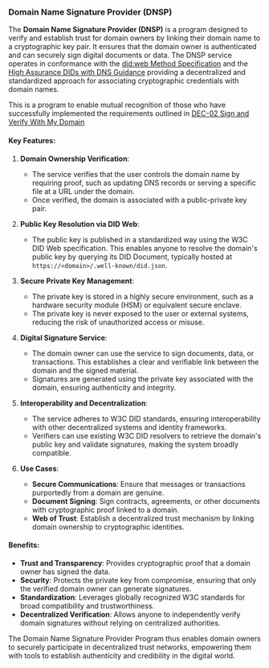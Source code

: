 ### Domain Name Signature Provider (DNSP)

The **Domain Name Signature Provider (DNSP)** is a program designed to verify and establish trust for domain owners by linking their domain name to a cryptographic key pair. It ensures that the domain owner is authenticated and can securely sign digital documents or data. The DNSP service operates in conformance with the [did:web Method Specification](https://w3c-ccg.github.io/did-method-web/) and the [High Assurance DIDs with DNS Guidance](https://www.ietf.org/archive/id/draft-carter-high-assurance-dids-with-dns-06.html) providing a decentralized and standardized approach for associating cryptographic credentials with domain names.

This is a program to enable mutual recognition of those who have successfully implemented the requirements outlined in [DEC-02 Sign and Verify With My Domain](dec-02.md)

#### Key Features:

1. **Domain Ownership Verification**:
   - The service verifies that the user controls the domain name by requiring proof, such as updating DNS records or serving a specific file at a URL under the domain.
   - Once verified, the domain is associated with a public-private key pair.

2. **Public Key Resolution via DID Web**:
   - The public key is published in a standardized way using the W3C DID Web specification. This enables anyone to resolve the domain's public key by querying its DID Document, typically hosted at `https://<domain>/.well-known/did.json`.

3. **Secure Private Key Management**:
   - The private key is stored in a highly secure environment, such as a hardware security module (HSM) or equivalent secure enclave.
   - The private key is never exposed to the user or external systems, reducing the risk of unauthorized access or misuse.

4. **Digital Signature Service**:
   - The domain owner can use the service to sign documents, data, or transactions. This establishes a clear and verifiable link between the domain and the signed material.
   - Signatures are generated using the private key associated with the domain, ensuring authenticity and integrity.

5. **Interoperability and Decentralization**:
   - The service adheres to W3C DID standards, ensuring interoperability with other decentralized systems and identity frameworks.
   - Verifiers can use existing W3C DID resolvers to retrieve the domain's public key and validate signatures, making the system broadly compatible.

6. **Use Cases**:
   - **Secure Communications**: Ensure that messages or transactions purportedly from a domain are genuine.
   - **Document Signing**: Sign contracts, agreements, or other documents with cryptographic proof linked to a domain.
   - **Web of Trust**: Establish a decentralized trust mechanism by linking domain ownership to cryptographic identities.

#### Benefits:

- **Trust and Transparency**: Provides cryptographic proof that a domain owner has signed the data.
- **Security**: Protects the private key from compromise, ensuring that only the verified domain owner can generate signatures.
- **Standardization**: Leverages globally recognized W3C standards for broad compatibility and trustworthiness.
- **Decentralized Verification**: Allows anyone to independently verify domain signatures without relying on centralized authorities.

The Domain Name Signature Provider Program thus enables domain owners to securely participate in decentralized trust networks, empowering them with tools to establish authenticity and credibility in the digital world.